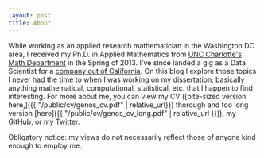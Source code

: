 ```yaml
---
layout: post
title: About
---
```

While working as an applied research mathematician in the Washington DC area, I received my Ph.D. in Applied Mathematics from [UNC Charlotte's Math Department](http://math.uncc.edu) in the Spring of 2013.
I've since landed a gig as a Data Scientist for a [company out of California](http://quantifind.com).
On this blog I explore those topics I never had the time to when I was working on my dissertation; basically anything mathematical, computational, statistical, etc. that I happen to find interesting.
For more about me, you can view my CV ([bite-sized version here,]({{ "/public/cv/genos_cv.pdf" | relative_url}}) thorough and too long version [here]({{ "/public/cv/genos_cv_long.pdf" | relative_url }})), my [GitHub](https://github.com/genos), or my [Twitter](https://twitter.com/graham_enos).

Obligatory notice: my views do not necessarily reflect those of anyone kind enough to employ me.
